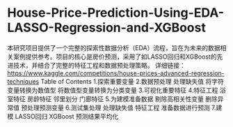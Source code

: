 # House-Price-Prediction-Using-EDA-LASSO-Regression-and-XGBoost
本研究项目提供了一个完整的探索性数据分析（EDA）流程，旨在为未来的数据相关案例提供参考。项目的核心是房价预测，采用了如LASSO回归和XGBoost的先进技术，并结合了完整的特征工程和数据预处理策略。
详细链接：https://www.kaggle.com/competitions/house-prices-advanced-regression-techniques
Table of Contents
1.探索重要变量
2.数据预处理
  处理缺失值
  将字符变量转换为数值型
  将数值型变量转换为分类变量
3.可视化重要特征
4.特征工程
  浴室特征
  房龄特征
  邻里划分
  门廊特征
5.为建模准备数据
  剔除高相关性变量
  删除异常值
  预处理预测变量
6.测试集处理
  处理缺失值
  特征工程
  准备数据进行预测
7.建模
  LASSO回归
  XGBoost
  预测结果平均化
